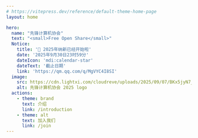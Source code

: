 ```yaml
---
# https://vitepress.dev/reference/default-theme-home-page
layout: home

hero:
  name: "先锋计算机协会"
  text: "<small>Free Open Share</small>"
  Notice:
    title: '🎉 2025年纳新已经开始啦'
    date: '2025年9月30日23时59分'
    dateIcon: 'mdi:calendar-star'
    dateText: '截止日期'
    link: 'https://qm.qq.com/q/MgVYC4I8SI'
  image: 
    src: https://cdn.lightxi.com/cloudreve/uploads/2025/09/07/BKx5jyN7_r-logo-2.png
    alt: 先锋计算机协会 2025 logo
  actions:
    - theme: brand
      text: 介绍
      link: /introduction
    - theme: alt
      text: 加入我们
      link: /join
---
```



